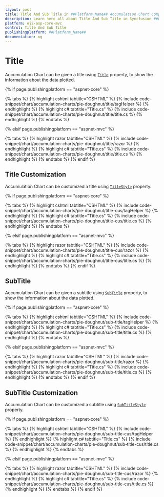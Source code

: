```yaml
---
layout: post
title: Title And Sub Title in ##Platform_Name## Accumulation Chart Component
description: Learn here all about Title And Sub Title in Syncfusion ##Platform_Name## Accumulation Chart component of Syncfusion Essential JS 2 and more.
platform: ej2-asp-core-mvc
control: Title And Sub Title
publishingplatform: ##Platform_Name##
documentation: ug
---
```


<!-- markdownlint-disable MD036 -->

# Title

Accumulation Chart can be given a title using [`Title`](https://help.syncfusion.com/cr/aspnetcore-js2/Syncfusion.EJ2.Charts.AccumulationChart.html#Syncfusion_EJ2_Charts_AccumulationChart_Title) property, to show the information
about the data plotted.

{% if page.publishingplatform == "aspnet-core" %}

{% tabs %}
{% highlight cshtml tabtitle="CSHTML" %}
{% include code-snippet/chart/accumulation-charts/pie-doughnut/title/tagHelper %}
{% endhighlight %}
{% highlight c# tabtitle="Title.cs" %}
{% include code-snippet/chart/accumulation-charts/pie-doughnut/title/title.cs %}
{% endhighlight %}
{% endtabs %}

{% elsif page.publishingplatform == "aspnet-mvc" %}

{% tabs %}
{% highlight razor tabtitle="CSHTML" %}
{% include code-snippet/chart/accumulation-charts/pie-doughnut/title/razor %}
{% endhighlight %}
{% highlight c# tabtitle="Title.cs" %}
{% include code-snippet/chart/accumulation-charts/pie-doughnut/title/title.cs %}
{% endhighlight %}
{% endtabs %}
{% endif %}



## Title Customization

Accumulation Chart can be customized a title using [`TitleStyle`](https://help.syncfusion.com/cr/aspnetcore-js2/Syncfusion.EJ2.Charts.AccumulationChart.html#Syncfusion_EJ2_Charts_AccumulationChart_TitleStyle) property.

{% if page.publishingplatform == "aspnet-core" %}

{% tabs %}
{% highlight cshtml tabtitle="CSHTML" %}
{% include code-snippet/chart/accumulation-charts/pie-doughnut/title-cus/tagHelper %}
{% endhighlight %}
{% highlight c# tabtitle="Title.cs" %}
{% include code-snippet/chart/accumulation-charts/pie-doughnut/title-cus/title.cs %}
{% endhighlight %}
{% endtabs %}

{% elsif page.publishingplatform == "aspnet-mvc" %}

{% tabs %}
{% highlight razor tabtitle="CSHTML" %}
{% include code-snippet/chart/accumulation-charts/pie-doughnut/title-cus/razor %}
{% endhighlight %}
{% highlight c# tabtitle="Title.cs" %}
{% include code-snippet/chart/accumulation-charts/pie-doughnut/title-cus/title.cs %}
{% endhighlight %}
{% endtabs %}
{% endif %}



## SubTitle

Accumulation Chart can be given a subtitle using [`SubTitle`](https://help.syncfusion.com/cr/aspnetcore-js2/Syncfusion.EJ2.Charts.AccumulationChart.html#Syncfusion_EJ2_Charts_AccumulationChart_SubTitle) property, to show the information
about the data plotted.

{% if page.publishingplatform == "aspnet-core" %}

{% tabs %}
{% highlight cshtml tabtitle="CSHTML" %}
{% include code-snippet/chart/accumulation-charts/pie-doughnut/sub-title/tagHelper %}
{% endhighlight %}
{% highlight c# tabtitle="Title.cs" %}
{% include code-snippet/chart/accumulation-charts/pie-doughnut/sub-title/title.cs %}
{% endhighlight %}
{% endtabs %}

{% elsif page.publishingplatform == "aspnet-mvc" %}

{% tabs %}
{% highlight razor tabtitle="CSHTML" %}
{% include code-snippet/chart/accumulation-charts/pie-doughnut/sub-title/razor %}
{% endhighlight %}
{% highlight c# tabtitle="Title.cs" %}
{% include code-snippet/chart/accumulation-charts/pie-doughnut/sub-title/title.cs %}
{% endhighlight %}
{% endtabs %}
{% endif %}



## SubTitle Customization

Accumulation Chart can be customized a subtitle using [`SubTitleStyle`](https://help.syncfusion.com/cr/aspnetcore-js2/Syncfusion.EJ2.Charts.AccumulationChart.html#Syncfusion_EJ2_Charts_AccumulationChart_SubTitleStyle) property.

{% if page.publishingplatform == "aspnet-core" %}

{% tabs %}
{% highlight cshtml tabtitle="CSHTML" %}
{% include code-snippet/chart/accumulation-charts/pie-doughnut/sub-title-cus/tagHelper %}
{% endhighlight %}
{% highlight c# tabtitle="Title.cs" %}
{% include code-snippet/chart/accumulation-charts/pie-doughnut/sub-title-cus/title.cs %}
{% endhighlight %}
{% endtabs %}

{% elsif page.publishingplatform == "aspnet-mvc" %}

{% tabs %}
{% highlight razor tabtitle="CSHTML" %}
{% include code-snippet/chart/accumulation-charts/pie-doughnut/sub-title-cus/razor %}
{% endhighlight %}
{% highlight c# tabtitle="Title.cs" %}
{% include code-snippet/chart/accumulation-charts/pie-doughnut/sub-title-cus/title.cs %}
{% endhighlight %}
{% endtabs %}
{% endif %}


